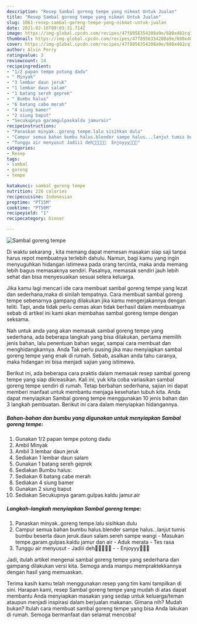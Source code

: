 ```yaml
---
description: "Resep Sambal goreng tempe yang nikmat Untuk Jualan"
title: "Resep Sambal goreng tempe yang nikmat Untuk Jualan"
slug: 1061-resep-sambal-goreng-tempe-yang-nikmat-untuk-jualan
date: 2021-02-16T09:03:31.714Z
image: https://img-global.cpcdn.com/recipes/47f8956354208a9e/680x482cq70/sambal-goreng-tempe-foto-resep-utama.jpg
thumbnail: https://img-global.cpcdn.com/recipes/47f8956354208a9e/680x482cq70/sambal-goreng-tempe-foto-resep-utama.jpg
cover: https://img-global.cpcdn.com/recipes/47f8956354208a9e/680x482cq70/sambal-goreng-tempe-foto-resep-utama.jpg
author: Alvin Perry
ratingvalue: 3
reviewcount: 14
recipeingredient:
- "1/2 papan tempe potong dadu"
- " Minyak"
- "3 lembar daun jeruk"
- "1 lembar daun salam"
- "1 batang sereh geprek"
- " Bumbu halus"
- "6 batang cabe merah"
- "4 siung bamer"
- "2 siung baput"
- "Secukupnya garamgulpaskaldu jamurair"
recipeinstructions:
- "Panaskan minyak..goreng tempe.lalu sisihkan dulu"
- "Campur semua bahan bumbu halus.blender sampe halus...lanjut tumis bumbu beserta daun jeruk.daun salam.sereh sampe wangi Masukan tempe.garam.gulpas.kaldu jamur dan air Aduk merata Tes rasa"
- "Tunggu air menyusut Jadiii deh🤗🤤🤤🤤🤤  Enjoyyy🤤🤤🤤"
categories:
- Resep
tags:
- sambal
- goreng
- tempe

katakunci: sambal goreng tempe 
nutrition: 226 calories
recipecuisine: Indonesian
preptime: "PT15M"
cooktime: "PT50M"
recipeyield: "1"
recipecategory: Dinner

---
```



![Sambal goreng tempe](https://img-global.cpcdn.com/recipes/47f8956354208a9e/680x482cq70/sambal-goreng-tempe-foto-resep-utama.jpg)

Di waktu  sekarang , kita memang dapat memesan masakan siap saji tanpa harus repot membuatnya terlebih dahulu. Namun, bagi kamu yang ingin menyuguhkan hidangan istimewa pada orang tercinta, maka anda memang lebih bagus memasaknya sendiri. Pasalnya, memasak sendiri jauh lebih sehat dan bisa menyesuaikan sesuai selera keluarga.

Jika kamu lagi mencari ide cara membuat sambal goreng tempe yang lezat dan sederhana,maka di sinilah tempatnya. Cara membuat sambal goreng tempe  sebenarnya gampang dilakukan jika kamu mengerjakannya dengan teliti. Tapi, anda tidak perlu cemas akan tidak berhasil dalam membuatnya 
sebab di artikel ini kami akan membahas sambal goreng tempe dengan seksama.  



Nah untuk anda yang akan memasak sambal goreng tempe yang sederhana, ada beberapa langkah yang bisa dilakukan, pertama memilih jenis bahan, lalu penentuan bahan segar, sampai cara membuat dan menghidangkannya. Anda Tak perlu pusing jika mau menyiapkan sambal goreng tempe yang enak di rumah. Sebab, asalkan anda  tahu caranya, maka hidangan ini bisa menjadi sajian yang istimewa.

Berikut ini, ada beberapa cara praktis  dalam memasak resep sambal goreng tempe yang siap dikreasikan. Kali ini, yuk kita coba variasikan sambal goreng tempe sendiri di rumah. Tetap berbahan sederhana, sajian ini dapat memberi manfaat untuk membantu menjaga kesehatan tubuh kita. Anda dapat menyiapkan Sambal goreng tempe menggunakan 10 jenis bahan dan 3 langkah pembuatan. Berikut ini cara dalam menyiapkan hidangannya.

<!--inarticleads1-->

##### Bahan-bahan dan bumbu yang digunakan untuk menyiapkan Sambal goreng tempe:

1. Gunakan 1/2 papan tempe potong dadu
1. Ambil  Minyak
1. Ambil 3 lembar daun jeruk
1. Sediakan 1 lembar daun salam
1. Gunakan 1 batang sereh geprek
1. Sediakan  Bumbu halus:
1. Sediakan 6 batang cabe merah
1. Sediakan 4 siung bamer
1. Gunakan 2 siung baput
1. Sediakan Secukupnya garam.gulpas.kaldu jamur.air




<!--inarticleads2-->

##### Langkah-langkah menyiapkan Sambal goreng tempe:

1. Panaskan minyak..goreng tempe.lalu sisihkan dulu
1. Campur semua bahan bumbu halus.blender sampe halus...lanjut tumis bumbu beserta daun jeruk.daun salam.sereh sampe wangi - Masukan tempe.garam.gulpas.kaldu jamur dan air - Aduk merata - Tes rasa
1. Tunggu air menyusut - Jadiii deh🤗🤤🤤🤤🤤 -  - Enjoyyy🤤🤤🤤




Jadi, itulah artikel mengenai  sambal goreng tempe  yang sederhana dan gampang dilakukan versi kita. Semoga anda mampu mempraktekkannya dengan hasil yang memuaskan. 

Terima kasih kamu telah menggunakan resep yang tim kami tampilkan di sini. Harapan kami, resep  Sambal goreng tempe yang mudah di atas dapat membantu Anda menyiapkan masakan yang sedap untuk keluarga/teman ataupun menjadi inspirasi dalam berjualan makanan. Gimana nih? Mudah bukan? Itulah cara membuat sambal goreng tempe yang bisa Anda lakukan di rumah. Semoga bermanfaat dan selamat mencoba!

